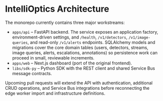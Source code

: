 # IntelliOptics Architecture

The monorepo currently contains three major workstreams:

* `apps/api` – FastAPI backend. The service exposes an application factory,
  environment-driven settings, and `/health`, `/v1/detectors`, `/v1/image-queries`,
  and read-only `/v1/alerts` endpoints. SQLAlchemy models and migrations cover
  the core domain tables (users, detectors, streams, image queries, alerts,
  escalations, annotations) so persistence work can proceed in small, reviewable
  increments.
* `apps/web` – Next.js dashboard (port of the original frontend).
* `libs/sdk-py` – Python SDK with the REST client and shared Service Bus
  message contracts.

Upcoming pull requests will extend the API with authentication, additional CRUD
operations, and Service Bus integrations before reconnecting the edge worker
import and infrastructure definitions.
